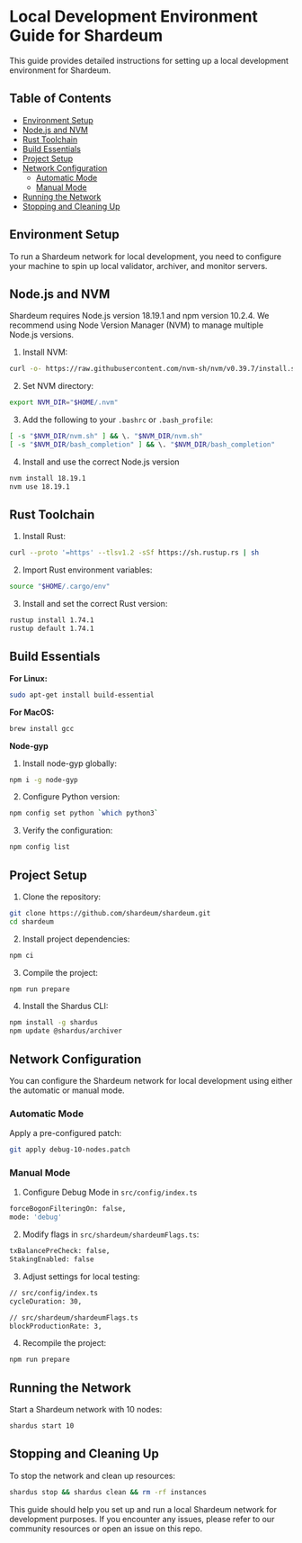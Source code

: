 # Local Development Environment Guide for Shardeum

This guide provides detailed instructions for setting up a local development environment for Shardeum.

## Table of Contents

- [Environment Setup](#environment-setup)
- [Node.js and NVM](#nodejs-and-nvm)
- [Rust Toolchain](#rust-toolchain)
- [Build Essentials](#build-essentials)
- [Project Setup](#project-setup)
- [Network Configuration](#network-configuration)
  - [Automatic Mode](#automatic-mode)
  - [Manual Mode](#manual-mode)
- [Running the Network](#running-the-network)
- [Stopping and Cleaning Up](#stopping-and-cleaning-up)


## Environment Setup

To run a Shardeum network for local development, you need to configure your machine to spin up local validator, archiver, and monitor servers.

## Node.js and NVM

Shardeum requires Node.js version 18.19.1 and npm version 10.2.4. We recommend using Node Version Manager (NVM) to manage multiple Node.js versions.

1. Install NVM:

```bash
curl -o- https://raw.githubusercontent.com/nvm-sh/nvm/v0.39.7/install.sh | bash
```
2. Set NVM directory:

```bash
export NVM_DIR="$HOME/.nvm"
```
3. Add the following to your `.bashrc` or `.bash_profile`:

```bash
[ -s "$NVM_DIR/nvm.sh" ] && \. "$NVM_DIR/nvm.sh"
[ -s "$NVM_DIR/bash_completion" ] && \. "$NVM_DIR/bash_completion"
```
4. Install and use the correct Node.js version

```bash
nvm install 18.19.1
nvm use 18.19.1
```
## Rust Toolchain

1. Install Rust:

```bash
curl --proto '=https' --tlsv1.2 -sSf https://sh.rustup.rs | sh
```
2. Import Rust environment variables:

```bash
source "$HOME/.cargo/env"
```
3. Install and set the correct Rust version:

```bash
rustup install 1.74.1
rustup default 1.74.1
```

## Build Essentials

**For Linux:**

```bash
sudo apt-get install build-essential
```
**For MacOS:**

```bash
brew install gcc
```

**Node-gyp**

1. Install node-gyp globally:

```bash
npm i -g node-gyp
```

2. Configure Python version:

```bash
npm config set python `which python3`
```
3. Verify the configuration:

```bash
npm config list
```

## Project Setup

1. Clone the repository:

```bash
git clone https://github.com/shardeum/shardeum.git
cd shardeum
```

2. Install project dependencies:

```bash
npm ci
```

3. Compile the project:

```bash
npm run prepare
```
4. Install the Shardus CLI:

```bash
npm install -g shardus
npm update @shardus/archiver
```

## Network Configuration
You can configure the Shardeum network for local development using either the automatic or manual mode.

### Automatic Mode
Apply a pre-configured patch:

```bash
git apply debug-10-nodes.patch
```
### Manual Mode

1. Configure Debug Mode in `src/config/index.ts`

```bash
forceBogonFilteringOn: false,
mode: 'debug'
```
2. Modify flags in `src/shardeum/shardeumFlags.ts`:

```bash
txBalancePreCheck: false,
StakingEnabled: false
```
3. Adjust settings for local testing:

```bash
// src/config/index.ts
cycleDuration: 30,

// src/shardeum/shardeumFlags.ts
blockProductionRate: 3,
```
4. Recompile the project:

```bash
npm run prepare
```

## Running the Network
Start a Shardeum network with 10 nodes:

```bash
shardus start 10
```

## Stopping and Cleaning Up
To stop the network and clean up resources:

```bash
shardus stop && shardus clean && rm -rf instances
```

This guide should help you set up and run a local Shardeum network for development purposes. 
If you encounter any issues, please refer to our community resources or open an issue on this repo.